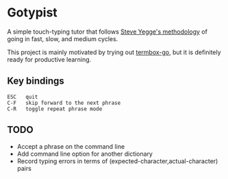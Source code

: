 # Gotypist

A simple touch-typing tutor that follows [Steve Yegge's methodology](http://steve-yegge.blogspot.com/2008/09/programmings-dirtiest-little-secret.html) of going in fast, slow, and medium cycles.

This project is mainly motivated by trying out [termbox-go](https://github.com/nsf/termbox-go), but it is definitely ready for productive learning.

## Key bindings

    ESC   quit
    C-F   skip forward to the next phrase
    C-R   toggle repeat phrase mode

## TODO

 * Accept a phrase on the command line
 * Add command line option for another dictionary
 * Record typing errors in terms of (expected-character,actual-character) pairs
